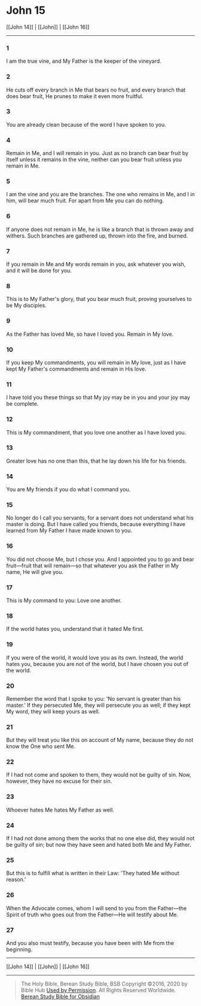 # John 15

[[John 14]] | [[John]] | [[John 16]]

---

### 1
I am the true vine, and My Father is the keeper of the vineyard.

### 2
He cuts off every branch in Me that bears no fruit, and every branch that does bear fruit, He prunes to make it even more fruitful.

### 3
You are already clean because of the word I have spoken to you.

### 4
Remain in Me, and I will remain in you. Just as no branch can bear fruit by itself unless it remains in the vine, neither can you bear fruit unless you remain in Me.

### 5
I am the vine and you are the branches. The one who remains in Me, and I in him, will bear much fruit. For apart from Me you can do nothing.

### 6
If anyone does not remain in Me, he is like a branch that is thrown away and withers. Such branches are gathered up, thrown into the fire, and burned.

### 7
If you remain in Me and My words remain in you, ask whatever you wish, and it will be done for you.

### 8
This is to My Father's glory, that you bear much fruit, proving yourselves to be My disciples.

### 9
As the Father has loved Me, so have I loved you. Remain in My love.

### 10
If you keep My commandments, you will remain in My love, just as I have kept My Father's commandments and remain in His love.

### 11
I have told you these things so that My joy may be in you and your joy may be complete.

### 12
This is My commandment, that you love one another as I have loved you.

### 13
Greater love has no one than this, that he lay down his life for his friends.

### 14
You are My friends if you do what I command you.

### 15
No longer do I call you servants, for a servant does not understand what his master is doing. But I have called you friends, because everything I have learned from My Father I have made known to you.

### 16
You did not choose Me, but I chose you. And I appointed you to go and bear fruit—fruit that will remain—so that whatever you ask the Father in My name, He will give you.

### 17
This is My command to you: Love one another.

### 18
If the world hates you, understand that it hated Me first.

### 19
If you were of the world, it would love you as its own. Instead, the world hates you, because you are not of the world, but I have chosen you out of the world.

### 20
Remember the word that I spoke to you: 'No servant is greater than his master.' If they persecuted Me, they will persecute you as well; if they kept My word, they will keep yours as well.

### 21
But they will treat you like this on account of My name, because they do not know the One who sent Me.

### 22
If I had not come and spoken to them, they would not be guilty of sin. Now, however, they have no excuse for their sin.

### 23
Whoever hates Me hates My Father as well.

### 24
If I had not done among them the works that no one else did, they would not be guilty of sin; but now they have seen and hated both Me and My Father.

### 25
But this is to fulfill what is written in their Law: 'They hated Me without reason.'

### 26
When the Advocate comes, whom I will send to you from the Father—the Spirit of truth who goes out from the Father—He will testify about Me.

### 27
And you also must testify, because you have been with Me from the beginning.

---

[[John 14]] | [[John]] | [[John 16]]

---

> The Holy Bible, Berean Study Bible, BSB
> Copyright &copy;2016, 2020 by Bible Hub
> [Used by Permission](https://berean.bible/terms.htm). All Rights Reserved Worldwide.
> [Berean Study Bible for Obsidian](https://github.com/gapmiss/berean-study-bible-for-obsidian)

